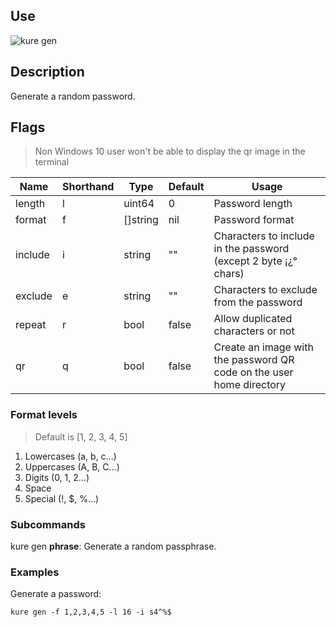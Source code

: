 ## Use

![kure gen](https://user-images.githubusercontent.com/51374959/98058851-783f4380-1e24-11eb-8a6a-3dcc9e4ba5c8.png)

## Description

Generate a random password.

## Flags

> Non Windows 10 user won't be able to display the qr image in the terminal 

|  Name     | Shorthand |     Type      |    Default    |                           Usage                                       |
|-----------|-----------|---------------|---------------|-----------------------------------------------------------------------|
| length    | l         | uint64        | 0             | Password length                                                       |
| format    | f         | []string      | nil           | Password format                                                       |
| include   | i         | string        | ""            | Characters to include in the password (except 2 byte ¡¿° chars)       |
| exclude   | e         | string        | ""            | Characters to exclude from the password                               |
| repeat    | r         | bool          | false         | Allow duplicated characters or not                                    |
| qr        | q         | bool          | false         | Create an image with the password QR code on the user home directory  |

### Format levels

> Default is [1, 2, 3, 4, 5]

1. Lowercases (a, b, c...)
2. Uppercases (A, B, C...)
3. Digits (0, 1, 2...)
4. Space
5. Special (!, $, %...)

### Subcommands

kure gen **phrase**: Generate a random passphrase.

### Examples

Generate a password:
```
kure gen -f 1,2,3,4,5 -l 16 -i s4^%$
```